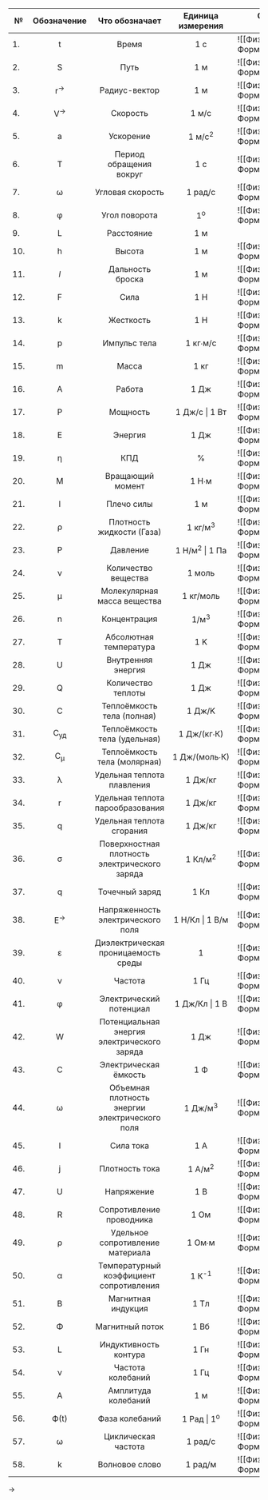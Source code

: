 
| №   |  Обозначение   |                 Что обозначает                 |     Единица измерения     | Ссылки на формулы          |
| --- | :------------: | :--------------------------------------------: | :-----------------------: | -------------------------- |
| 1.  |       t        |                     Время                      |            1 с            | ![[Физ. Формулы#^fed915]]  |
| 2.  |       S        |                      Путь                      |            1 м            | ![[Физ. Формулы#^b77e3a]]  |
| 3.  | r<sup>→</sup>  |                 Радиус-вектор                  |            1 м            | ![[Физ. Формулы#^d3443a]]  |
| 4.  | V<sup>→</sup>  |                    Скорость                    |           1 м/c           | ![[Физ. Формулы#^2c1628]]  |
| 5.  |       a        |                   Ускорение                    |     1 м/c<sup>2</sup>     | ![[Физ. Формулы#^3f1a73]]  |
| 6.  |       T        |            Период обращения вокруг             |            1 с            | ![[Физ. Формулы#^f2f091]]  |
| 7.  |       ω        |                Угловая скорость                |          1 рад/с          | ![[Физ. Формулы#^45ab78]]  |
| 8.  |       φ        |                 Угол поворота                  |       1<sup>o</sup>       | ![[Физ. Формулы#^f9b8d7]]  |
| 9.  |       L        |                   Расстояние                   |            1 м            |                            |
| 10. |       h        |                     Высота                     |            1 м            | ![[Физ. Формулы#^e360ca]]  |
| 11. |      *l*       |                Дальность броска                |            1 м            | ![[Физ. Формулы#^f60b56]]  |
| 12. |       F        |                      Сила                      |            1 Н            | ![[Физ. Формулы#^b575d6]]  |
| 13. |       k        |                   Жесткость                    |            1 Н            | ![[Физ. Формулы#^829faa]]  |
| 14. |       p        |                  Импульс тела                  |         1 кг∙м/с          | ![[Физ. Формулы#^128c93]]  |
| 15. |       m        |                     Масса                      |           1 кг            | ![[Физ. Формулы#^c31c43]]  |
| 16. |       A        |                     Работа                     |           1 Дж            | ![[Физ. Формулы#^1b379c]]  |
| 17. |       P        |                    Мощность                    |      1 Дж/c \| 1 Вт       | ![[Физ. Формулы#^aeabfe]]  |
| 18. |       E        |                    Энергия                     |           1 Дж            | ![[Физ. Формулы#^2af63b]]  |
| 19. |       η        |                      КПД                       |             %             | ![[Физ. Формулы#^5185a2]]  |
| 20. |       M        |                Вращающий момент                |           1 Н∙м           | ![[Физ. Формулы#^c94581]]  |
| 21. |       l        |                   Плечо силы                   |            1 м            | ![[Физ. Формулы#^c94581]]  |
| 22. |       ρ        |           Плотность жидкости (Газа)            |    1 кг/м<sup>3</sup>     | ![[Физ. Формулы#^37265d]]  |
| 23. |       P        |                    Давление                    | 1 Н/м<sup>2</sup> \| 1 Па | ![[Физ. Формулы#^005bd4]]  |
| 24. |       ν        |              Количество вещества               |          1 моль           | ![[Физ. Формулы#^812162]]  |
| 25. |       μ        |          Молекулярная масса вещества           |         1 кг/моль         | ![[Физ. Формулы#^66ed03]]  |
| 26. |       n        |                  Концентрация                  |      1/м<sup>3</sup>      | ![[Физ. Формулы#^df4def]]  |
| 27. |       T        |             Абсолютная температура             |            1 K            | ![[Физ. Формулы#^9d9939]]  |
| 28. |       U        |               Внутренняя энергия               |           1 Дж            | ![[Физ. Формулы#^86c1ec]]  |
| 29. |       Q        |               Количество теплоты               |           1 Дж            | ![[Физ. Формулы#^ce0f0e]]  |
| 30. |       C        |           Теплоёмкость тела (полная)           |          1 Дж/K           | ![[Физ. Формулы#^cb9db8]]  |
| 31. | C<sub>уд</sub> |          Теплоёмкость тела (удельная)          |        1 Дж/(кг∙К)        | ![[Физ. Формулы#^7ced92]]  |
| 32. | C<sub>μ</sub>  |          Теплоёмкость тела (молярная)          |       1 Дж/(моль∙К)       | ![[Физ. Формулы#^dca92c]]  |
| 33. |       λ        |           Удельная теплота плавления           |          1 Дж/кг          | ![[Физ. Формулы#^6033c6]]  |
| 34. |       r        |        Удельная теплота парообразования        |          1 Дж/кг          | ![[Физ. Формулы#^1c15df]]  |
| 35. |       q        |           Удельная теплота сгорания            |          1 Дж/кг          | ![[Физ. Формулы#^bb2b54]]  |
| 36. |       σ        | Поверхностная плотность электрического заряда  |    1 Кл/м<sup>2</sup>     | ![[Физ. Формулы#^e515c6]]  |
| 37. |       q        |                 Точечный заряд                 |           1 Кл            | ![[Физ. Формулы#^584284]]  |
| 38. | E<sup>→</sup>  |       Напряженность электрического поля        |      1 Н/Кл \| 1 В/м      | ![[Физ. Формулы#^eb8b76]]  |
| 39. |       ε        |      Диэлектрическая проницаемость среды       |             1             | ![[Физ. Формулы#^5b3d17]]  |
| 40. |       ν        |                    Частота                     |           1 Гц            | ![[Физ. Формулы^частота]]] |
| 41. |       φ        |            Электрический потенциал             |      1 Дж/Кл \| 1 В       | ![[Физ. Формулы#^7fed82]]  |
| 42. |       W        |  Потенциальная энергия электрического заряда   |           1 Дж            | ![[Физ. Формулы#^7fed82]]  |
| 43. |       С        |             Электрическая ёмкость              |            1 Ф            | ![[Физ. Формулы#^e7ebe1]]  |
| 44. |       ω        | Объемная плотность энергии электрического поля |    1 Дж/м<sup>3</sup>     | ![[Физ. Формулы#^cebf39]]  |
| 45. |       I        |                   Сила тока                    |            1 А            | ![[Физ. Формулы#^183012]]  |
| 46. |       j        |                 Плотность тока                 |     1 А/м<sup>2</sup>     | ![[Физ. Формулы#^2c0896]]  |
| 47. |       U        |                   Напряжение                   |            1 В            | ![[Физ. Формулы#^6bad64]]  |
| 48. |       R        |            Сопротивление проводника            |           1 Ом            | ![[Физ. Формулы#^ff7953]]  |
| 49. |       ρ        |        Удельное сопротивление материала        |          1 Ом∙м           | ![[Физ. Формулы#^ff7953]]  |
| 50. |       α        |    Температурный коэффициент сопротивления     |     1 К<sup>-1</sup>      | ![[Физ. Формулы#^27a435]]  |
| 51. |       B        |               Магнитная индукция               |           1 Тл            | ![[Физ. Формулы#^99c157]]  |
| 52. |       Φ        |                Магнитный поток                 |           1 Вб            | ![[Физ. Формулы#^710b2b]]  |
| 53. |       L        |             Индуктивность контура              |           1 Гн            | ![[Физ. Формулы#^bde4b9]]  |
| 54. |       ν        |               Частота колебаний                |           1 Гц            | ![[Физ. Формулы#^f8cefe]]  |
| 55. |       A        |              Амплитуда колебаний               |            1 м            | ![[Физ. Формулы#^733991]]  |
| 56. |      Ф(t)      |                 Фаза колебаний                 |  1 Рад \| 1<sup>o</sup>   | ![[Физ. Формулы#^cd494a]]  |
| 57. |       ω        |              Циклическая частота               |          1 рад/c          | ![[Физ. Формулы#^7809a8]]  |
| 58. |       k        |                 Волновое слово                 |          1 рад/м          | ![[Физ. Формулы#^2d9788]]  |

→
